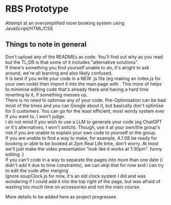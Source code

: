 # RBS Prototype
Attempt at an oversimplified room booking system using JavaScript/HTML/CSS

## Things to note in general
Don't upload any of the READMEs as code. You'll find out why as you read but the TL;DR is that some of it includes "alternative solutions".  
If there's something you find yourself unable to do, it's alright to ask around, we're all learning and also likely confused.  
It is best if you write your code in a NEW .js file (eg making an index.js for your own code) then import it into the main page with <script src="index.js"></script>. This more of helps to minimise editing code that's already there and having a hard time reverting to it, if something messes up.  
There is no need to optimise any of your code. Pre-Optimisation can be bad most of the times and you can Google about it, but basically don't optimise for 0 customers. You can go for the least efficient, most wordy system ever if you want to, I won't judge.  
I do not mind if you wish to use a LLM to generate your code (eg ChatGPT or it's alternatives, I won't snitch). Though, use it at your own/the group's risk if you are unable to explain your own code to yourself or the group.  
If you are unable to find a way to make, for example, A.1.08 be ready for booking or able to be booked at 2pm Real Life time, don't worry. At most we'll just make the video presentation "look like it works at 1:30pm". funny editing :)  
If you can't code in a way to separate the pages into more than one date (i didn't add it due to time constraints), we can skip that for now and i can try to edit the code after merging  
Ignore soupClock.js for now, it's an old clock system I did and was wondering if I could add it into the top right of the page, but was afraid of wasting too much time on accessories and not the main course.  

More details to be added here as project progresses
